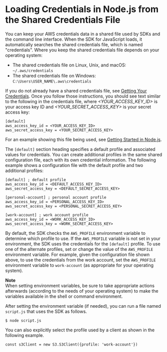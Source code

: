 # Loading Credentials in Node\.js from the Shared Credentials File<a name="loading-node-credentials-shared"></a>

You can keep your AWS credentials data in a shared file used by SDKs and the command line interface\. When the SDK for JavaScript loads, it automatically searches the shared credentials file, which is named "credentials"\. Where you keep the shared credentials file depends on your operating system:
+ The shared credentials file on Linux, Unix, and macOS: `~/.aws/credentials`
+ The shared credentials file on Windows: `C:\Users\USER_NAME\.aws\credentials`

If you do not already have a shared credentials file, see [Getting Your Credentials](getting-your-credentials.md)\. Once you follow those instructions, you should see text similar to the following in the credentials file, where *<YOUR\_ACCESS\_KEY\_ID>* is your access key ID and *<YOUR\_SECRET\_ACCESS\_KEY>* is your secret access key:

```
[default]
aws_access_key_id = <YOUR_ACCESS_KEY_ID>
aws_secret_access_key = <YOUR_SECRET_ACCESS_KEY>
```

For an example showing this file being used, see [Getting Started in Node\.js](getting-started-nodejs.md)\.

The `[default]` section heading specifies a default profile and associated values for credentials\. You can create additional profiles in the same shared configuration file, each with its own credential information\. The following example shows a configuration file with the default profile and two additional profiles:

```
[default] ; default profile
aws_access_key_id = <DEFAULT_ACCESS_KEY_ID>
aws_secret_access_key = <DEFAULT_SECRET_ACCESS_KEY>
    
[personal-account] ; personal account profile
aws_access_key_id = <PERSONAL_ACCESS_KEY_ID>
aws_secret_access_key = <PERSONAL_SECRET_ACCESS_KEY>
    
[work-account] ; work account profile
aws_access_key_id = <WORK_ACCESS_KEY_ID>
aws_secret_access_key = <WORK_SECRET_ACCESS_KEY>
```

By default, the SDK checks the `AWS_PROFILE` environment variable to determine which profile to use\. If the `AWS_PROFILE` variable is not set in your environment, the SDK uses the credentials for the `[default]` profile\. To use one of the alternate profiles, set or change the value of the `AWS_PROFILE` environment variable\. For example, given the configuration file shown above, to use the credentials from the work account, set the `AWS_PROFILE` environment variable to `work-account` \(as appropriate for your operating system\)\.

**Note**  
When setting environment variables, be sure to take appropriate actions afterwards \(according to the needs of your operating system\) to make the variables available in the shell or command environment\.

After setting the environment variable \(if needed\), you can run a file named `script.js` that uses the SDK as follows\.

```
$ node script.js
```

You can also explicitly select the profile used by a client as shown in the following example\.

```
const s3Client = new S3.S3Client({profile: 'work-account'})
```